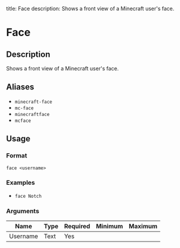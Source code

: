 title: Face
description: Shows a front view of a Minecraft user's face.

# Face

## Description

Shows a front view of a Minecraft user's face.

## Aliases

* `minecraft-face`
* `mc-face`
* `minecraftface`
* `mcface`

## Usage

### Format

`face <username>`

### Examples

* `face Notch`

### Arguments

| Name  | Type | Required | Minimum | Maximum |
|-------|------|----------|---------|---------|
| Username | Text   |Yes |  |  |
